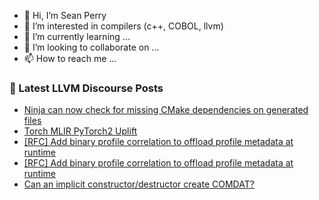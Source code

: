 - 👋 Hi, I’m Sean Perry
- 👀 I’m interested in compilers (c++, COBOL, llvm)
- 🌱 I’m currently learning ...
- 💞️ I’m looking to collaborate on ...
- 📫 How to reach me ...

<!---
s66perry/s66perry is a ✨ special ✨ repository because its `README.md` (this file) appears on your GitHub profile.
You can click the Preview link to take a look at your changes.
--->
### 📕 Latest LLVM Discourse Posts

<!-- DISCOURSE-LLVM:START -->
- [Ninja can now check for missing CMake dependencies on generated files](https://discourse.llvm.org/t/ninja-can-now-check-for-missing-cmake-dependencies-on-generated-files/74344#post_7)
- [Torch MLIR PyTorch2 Uplift](https://discourse.llvm.org/t/torch-mlir-pytorch2-uplift/74000#post_14)
- [[RFC] Add binary profile correlation to offload profile metadata at runtime](https://discourse.llvm.org/t/rfc-add-binary-profile-correlation-to-offload-profile-metadata-at-runtime/74565#post_2)
- [[RFC] Add binary profile correlation to offload profile metadata at runtime](https://discourse.llvm.org/t/rfc-add-binary-profile-correlation-to-offload-profile-metadata-at-runtime/74565#post_1)
- [Can an implicit constructor/destructor create COMDAT?](https://discourse.llvm.org/t/can-an-implicit-constructor-destructor-create-comdat/74564#post_1)
<!-- DISCOURSE-LLVM:END -->

